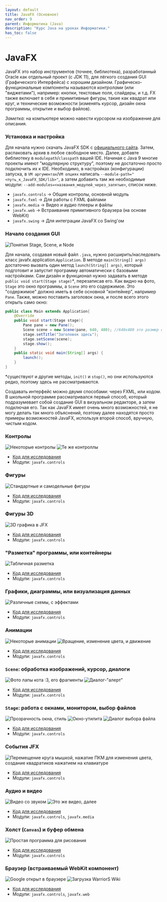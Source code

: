```yaml
---
layout: default
title: JavaFX (Основное)
nav_order: 9
parent: Информатика (Java)
description: "Курс Java на уроках Информатики."
has_toc: false
---
```


# JavaFX

JavaFX это набор инструментов (точнее, библиотека), разработанный Oracle как отдельный проект (с JDK 11), для лёгкого создания GUI (Графического Интерфейса) с хорошим дизайном. Графическо-функциональные компоненты называются _контролами_ (или "виджетами"), например: кнопки, текстовые поля, слайдеры, и т.д. FX также включает в себя и примитивные фигуры, такие как квадрат или круг, и технические возможности (изменять курсор, дизайн окна программы, открытие и выбор файлов).

_Заметка:_ на компьютере можно навести курсором на изображение для описания.

### Установка и настройка

Для начала нужно скачать JavaFX SDK с [официального сайта](https://gluonhq.com/products/javafx/). Затем, распаковать архив в любое свободное место. Далее, добавте библиотеку в `modulepath`/`classpath` вашей IDE. Начиная с Java 9 многие проекты имеют "модулярную структуру", поэтому не достаточно просто подключить их к IDE. Необходимо, в настройках (конфигурации) запуска, в `VM аргументах`/`VM опциях` написать `--module-path="<путь_к_JavaFX_SDK/lib>"`, а затем добавить там же необходимые модули: `--add-modules=<названия_модулей_через_запятые>`, список ниже.

- `javafx.controls` -> Общие контролы, основной модуль
- `javafx.fxml` -> Для работы с FXML файлами
- `javafx.media` -> Видео и аудио плееры и файлы
- `javafx.web` -> Встраивание примитивного браузера (на основе WebKit)
- `javafx.swing` -> Для интеграции JavaFX со Swing'ом

### Начало создания GUI

![Понятия Stage, Scene, и Node](https://hsto.org/webt/4g/e1/uo/4ge1uolcdkwkxcsdont6cnytgto.png)

Для начала, создавая новый файл `.java`, нужно расширить/наследовать класс javafx.application.`Application`. В методе `main(String[] args)` достаточно вызвать один метод `launch(String[] args)`, который подготовит и запустит программу автоматически с базовыми настройками. Сам дизайн и функционал нужно задавать в методе `public void start(Stage stage)`_*_, перезаписав его. Как видно на фото, `Stage` это окно программы, а `Scene` это его содержимое. Это "содержимое" должно иметь в себе основной "контейнер", например `Pane`. Также, можно поставить заголовок окна, и после всего этого открыть само окно:

```java
public class Main extends Application{
    @Override
    public void start(Stage stage){
        Pane pane = new Pane();
        Scene scene = new Scene(pane, 640, 480); //640x480 это размер окна, в данном случае VGA.
        stage.setTitle("Заголовок здесь");
        stage.setScene(scene);
        stage.show();
    }
    public static void main(String[] args) {
        launch();
    }
}
```

*существуют и другие методы, `init()` и `stop()`, но они используются редко, поэтому здесь не рассматриваются.

Создавать интерфейс можно двумя способами: через FXML, или кодом. В школьной программе рассматривался первый способ, который подразумевает собой создание GUI в визуальном редакторе, а затем подключая его. Так как JavaFX имеет очень много возможностей, я не могу делать так много объяснений, поэтому далее находятся просто примеры возможностей JavaFX, используя второй способ, вручную, чистым кодом.

### Контролы

![Некоторые контролы](https://i.imgur.com/3MtMndX.png)
![Те же контроллы](https://i.imgur.com/NPtN3MJ.png)

- [Код для исследования](https://github.com/yaBobJonez/Homework/blob/master/JFXTest/src/Test/ControlsTest.java)
- Модули: `javafx.controls`

### Фигуры

![Стандартные и самодельные фигуры](https://i.imgur.com/ItAQ71q.png)

- [Код для исследования](https://github.com/yaBobJonez/Homework/blob/master/JFXTest/src/Test/GeometryTest.java)
- Модули: `javafx.controls`

### Фигуры 3D

![3D графика в JFX](https://i.imgur.com/HJSy8l7.png)

- [Код для исследования](https://github.com/yaBobJonez/Homework/blob/master/JFXTest/src/Test/Geom3DTest.java)
- Модули: `javafx.controls`

### "Разметка" программы, или контейнеры

![Табличная разметка](https://i.imgur.com/WgCx7ej.png)

- [Код для исследования](https://github.com/yaBobJonez/Homework/blob/master/JFXTest/src/Test/LayoutTextTest.java)
- Модули: `javafx.controls`

### Графики, диаграммы, или визуализация данных

![Различные схемы, с эффектами](https://i.imgur.com/oi7jOaC.png)

- [Код для исследования](https://github.com/yaBobJonez/Homework/blob/master/JFXTest/src/Test/ChartsEffectsTest.java)
- Модули: `javafx.controls`

### Анимации

![Некоторые анимации](https://i.imgur.com/UaDAcZw.png)
![Вращение, изменение цвета, и движение](https://i.imgur.com/WuPkXu8.png)

- [Код для исследования](https://github.com/yaBobJonez/Homework/blob/master/JFXTest/src/Test/AnimationsTest.java)
- Модули: `javafx.controls`

### `Scene`: обработка изображений, курсор, диалоги

![Фото лапы кота :3, его фрагменты](https://i.imgur.com/cTldOCa.png)
![Диалог-"алерт"](https://i.imgur.com/C9WW8jZ.png)

- [Код для исследования](https://github.com/yaBobJonez/Homework/blob/master/JFXTest/src/Test/SceneTest.java)
- Модули: `javafx.controls`

### `Stage`: работа с окнами, монитором, выбор файлов

![Прозрачность окна, стиль](https://i.imgur.com/eMddt5F.png)
![Окно-утилита](https://i.imgur.com/oPRYKRV.png)
![Диалог выбора файла](https://i.imgur.com/siMrw0F.png)

- [Код для исследования](https://github.com/yaBobJonez/Homework/blob/master/JFXTest/src/Test/StagesTest.java)
- Модули: `javafx.controls`

### События JFX

![Перемещение круга мышкой, нажатие ПКМ для изменения цвета, создание квадратиков нажатием на клавиатуре](https://i.imgur.com/2vQHtJ5.png)

- [Код для исследования](https://github.com/yaBobJonez/Homework/blob/master/JFXTest/src/Test/EventsTest.java)
- Модули: `javafx.controls`

### Аудио и видео

![Видео со звуком](https://i.imgur.com/e5Xg2zy.png)
![Это же видео, далее](https://i.imgur.com/9yan166.png)

- [Код для исследования](https://github.com/yaBobJonez/Homework/blob/master/JFXTest/src/Test/MediaTest.java)
- Модули: `javafx.controls`, `javafx.media`

### Холст (`Canvas`) и буфер обмена

![Простая программа для рисования](https://i.imgur.com/f9K1scu.png)

- [Код для исследования](https://github.com/yaBobJonez/Homework/blob/master/JFXTest/src/Test/CanvasClipboardTest.java)
- Модули: `javafx.controls`

### Браузер (встраиваемый WebKit компонент)

![Google открыт в браузере](https://i.imgur.com/DkK5DSK.png)
![Загрузка WarriorS Wiki](https://i.imgur.com/MmDk2co.png)

- [Код для исследования](https://github.com/yaBobJonez/Homework/blob/master/JFXTest/src/Test/WebTest.java)
- Модули: `javafx.controls`, `javafx.web`

